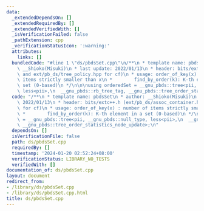 ```yaml
---
data:
  _extendedDependsOn: []
  _extendedRequiredBy: []
  _extendedVerifiedWith: []
  _isVerificationFailed: false
  _pathExtension: cpp
  _verificationStatusIcon: ':warning:'
  attributes:
    links: []
  bundledCode: "#line 1 \"ds/pbdsSet.cpp\"\n/**\n * template name: pbdsSet\n * author:\
    \ __Shioko(Misuki)\n * last update: 2022/01/13\n * header: bits/extc++.h (ext/pb_ds/assoc_container.hpp\
    \ and ext/pb_ds/tree_policy.hpp for cf)\n * usage: order_of_key(x) : number of\
    \ items strictly smaller than x\n *        find_by_order(k): K-th element in a\
    \ set (0-based)\n */\n\n\nusing orderedSet = __gnu_pbds::tree<pii, __gnu_pbds::null_type,\
    \ less<pii>,\n  __gnu_pbds::rb_tree_tag, __gnu_pbds::tree_order_statistics_node_update>;\n"
  code: "/**\n * template name: pbdsSet\n * author: __Shioko(Misuki)\n * last update:\
    \ 2022/01/13\n * header: bits/extc++.h (ext/pb_ds/assoc_container.hpp and ext/pb_ds/tree_policy.hpp\
    \ for cf)\n * usage: order_of_key(x) : number of items strictly smaller than x\n\
    \ *        find_by_order(k): K-th element in a set (0-based)\n */\n\n\nusing orderedSet\
    \ = __gnu_pbds::tree<pii, __gnu_pbds::null_type, less<pii>,\n  __gnu_pbds::rb_tree_tag,\
    \ __gnu_pbds::tree_order_statistics_node_update>;\n"
  dependsOn: []
  isVerificationFile: false
  path: ds/pbdsSet.cpp
  requiredBy: []
  timestamp: '2024-01-20 02:52:24+08:00'
  verificationStatus: LIBRARY_NO_TESTS
  verifiedWith: []
documentation_of: ds/pbdsSet.cpp
layout: document
redirect_from:
- /library/ds/pbdsSet.cpp
- /library/ds/pbdsSet.cpp.html
title: ds/pbdsSet.cpp
---
```


